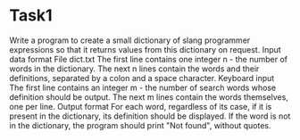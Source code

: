 # Task1 
Write a program to create a small dictionary of slang programmer expressions so that it returns values from this dictionary on request.
Input data format
File dict.txt
The first line contains one integer n - the number of words in the dictionary. The next n lines contain the words and their definitions, separated by a colon and a space character. Keyboard input
The first line contains an integer m - the number of search words whose definition should be output.
The next m lines contain the words themselves, one per line.
Output format
For each word, regardless of its case, if it is present in the dictionary, its definition should be displayed. If the word is not in the dictionary, the program should print "Not found", without quotes.
